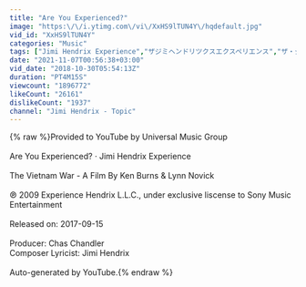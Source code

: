 ```yaml
---
title: "Are You Experienced?"
image: "https:\/\/i.ytimg.com\/vi\/XxHS9lTUN4Y\/hqdefault.jpg"
vid_id: "XxHS9lTUN4Y"
categories: "Music"
tags: ["Jimi Hendrix Experience","ザジミヘンドリツクスエクスペリエンス","ザ・ジミ・ヘンドリックス・エクスペリエンス"]
date: "2021-11-07T00:56:38+03:00"
vid_date: "2018-10-30T05:54:13Z"
duration: "PT4M15S"
viewcount: "1896772"
likeCount: "26161"
dislikeCount: "1937"
channel: "Jimi Hendrix - Topic"
---
```

{% raw %}Provided to YouTube by Universal Music Group<br /><br />Are You Experienced? · Jimi Hendrix Experience<br /><br />The Vietnam War - A Film By Ken Burns &amp; Lynn Novick<br /><br />℗ 2009 Experience Hendrix L.L.C., under exclusive liscense to Sony Music Entertainment<br /><br />Released on: 2017-09-15<br /><br />Producer: Chas Chandler<br />Composer  Lyricist: Jimi Hendrix<br /><br />Auto-generated by YouTube.{% endraw %}
